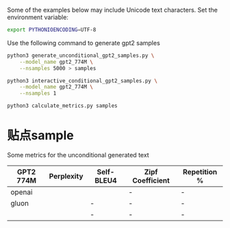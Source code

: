 
Some of the examples below may include Unicode text characters. Set the environment variable:
```bash
export PYTHONIOENCODING=UTF-8
```

Use the following command to generate gpt2 samples
```bash
python3 generate_unconditional_gpt2_samples.py \
    --model_name gpt2_774M \
    --nsamples 5000 > samples
```

```bash
python3 interactive_conditional_gpt2_samples.py \
    --model_name gpt2_774M \
    --nsamples 1
```

```bash
python3 calculate_metrics.py samples
```

# 贴点sample

Some metrics for the unconditional generated text

|   GPT2 774M   |  Perplexity  |   Self-BLEU4   |Zipf Coefficient|  Repetition %  |
|---------------|--------------|----------------|----------------|----------------|
| openai        |              |                | -              |  -             |
| gluon         |              |  -             | -              |  -             |
|               |              |  -             | -              |  -             |

